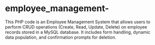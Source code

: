 # employee_management-
This PHP code is an Employee Management System that allows users to perform CRUD operations (Create, Read, Update, Delete) on employee records stored in a MySQL database. It includes form handling, dynamic data population, and confirmation prompts for deletion.
